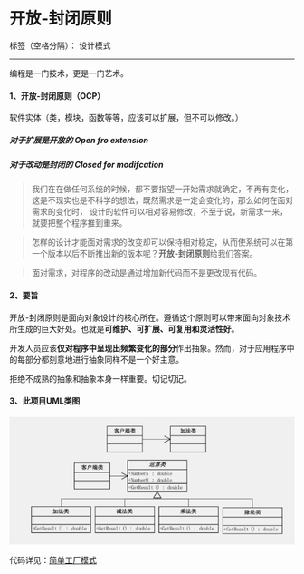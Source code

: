 ﻿# 开放-封闭原则

标签（空格分隔）： 设计模式

---

编程是一门技术，更是一门艺术。

#### 1、开放-封闭原则（OCP）
软件实体（类，模块，函数等等，应该可以扩展，但不可以修改。）

##### 对于扩展是开放的 Open fro extension
##### 对于改动是封闭的 Closed for modifcation

> 我们在在做任何系统的时候，都不要指望一开始需求就确定，不再有变化，这是不现实也是不科学的想法，既然需求是一定会变化的，那么如何在面对需求的变化时，
设计的软件可以相对容易修改，不至于说，新需求一来，就要把整个程序推到重来。

> 怎样的设计才能面对需求的改变却可以保持相对稳定，从而使系统可以在第一个版本以后不断推出新的版本呢？**开放-封闭原则**给我们答案。

> 面对需求，对程序的改动是通过增加新代码而不是更改现有代码。

#### 2、要旨
开放-封闭原则是面向对象设计的核心所在。遵循这个原则可以带来面向对象技术所生成的巨大好处。也就是**可维护、可扩展、可复用和灵活性好**。

开发人员应该**仅对程序中呈现出频繁变化的部分**作出抽象。然而，对于应用程序中的每部分都刻意地进行抽象同样不是一个好主意。

拒绝不成熟的抽象和抽象本身一样重要。切记切记。


#### 3、此项目UML类图

![此处输入图片的描述][1]


代码详见：[简单工厂模式][2]


  [1]: https://raw.githubusercontent.com/xbfighting/LearnDesignPatterns/master/DesignPatternsPractices/Images/C4/c4_uml_1.png
  [2]: https://github.com/xbfighting/LearnDesignPatterns/tree/master/DesignPatternsPractices/SimpleFactoryPattern